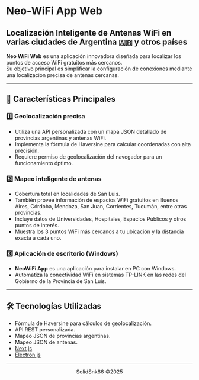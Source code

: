 # Neo-WiFi App Web

## Localización Inteligente de Antenas WiFi en varias ciudades de Argentina 🇦🇷 y otros países

**Neo WiFi Web** es una aplicación innovadora diseñada para localizar los puntos de acceso WiFi gratuitos más cercanos.  
Su objetivo principal es simplificar la configuración de conexiones mediante una localización precisa de antenas cercanas.

---

## 📌 Características Principales

### 1️⃣ Geolocalización precisa
- Utiliza una API personalizada con un mapa JSON detallado de provincias argentinas y antenas WiFi.
- Implementa la fórmula de Haversine para calcular coordenadas con alta precisión.
- Requiere permiso de geolocalización del navegador para un funcionamiento óptimo.

### 2️⃣ Mapeo inteligente de antenas
- Cobertura total en localidades de San Luis.
- También provee información de espacios WiFi gratuitos en Buenos Aires, Córdoba, Mendoza, San Juan, Corrientes, Tucumán, entre otras provincias.
- Incluye datos de Universidades, Hospitales, Espacios Públicos y otros puntos de interés.
- Muestra los 3 puntos WiFi más cercanos a tu ubicación y la distancia exacta a cada uno.

### 3️⃣ Aplicación de escritorio (Windows)
- **NeoWiFi App** es una aplicación para instalar en PC con Windows.
- Automatiza la conectividad WiFi en sistemas TP-LINK en las redes del Gobierno de la Provincia de San Luis.

---

## 🛠️ Tecnologías Utilizadas

- Fórmula de Haversine para cálculos de geolocalización.
- API REST personalizada.
- Mapeo JSON de provincias argentinas.
- Mapeo JSON de antenas.
- [Next.js](https://nextjs.org/)
- [Electron.js](https://www.electronjs.org/)

---

<div align="center">
  <p>SolidSnk86 ©2025</p>
</div>